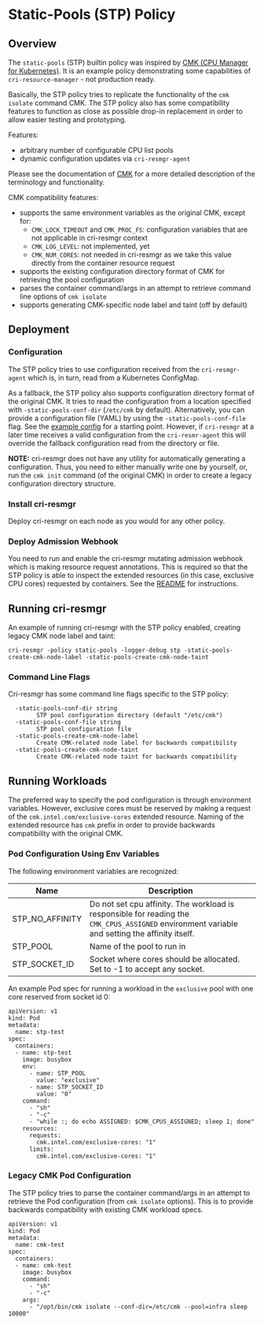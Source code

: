 # Static-Pools (STP) Policy

## Overview

The `static-pools` (STP) builtin policy was inspired by [CMK (CPU Manager for
Kubernetes)](https://github.com/intel/CPU-Manager-for-Kubernetes). It is an
example policy demonstrating some capabilities of `cri-resource-manager` - not
production ready.

Basically, the STP policy tries to replicate the functionality of the `cmk
isolate` command CMK. The STP policy also has some compatibility features to
function as close as possible drop-in replacement in order to allow easier
testing and prototyping.

Features:
- arbitrary number of configurable CPU list pools
- dynamic configuration updates via `cri-resmgr-agent`

Please see the documentation of
[CMK](https://github.com/intel/CPU-Manager-for-Kubernetes) for a more detailed
description of the terminology and functionality.

CMK compatibility features:
- supports the same environment variables as the original CMK, except for:
  - `CMK_LOCK_TIMEOUT` and `CMK_PROC_FS`: configuration variables that are not
    applicable in cri-resmgr context
  - `CMK_LOG_LEVEL`: not implemented, yet
  - `CMK_NUM_CORES`: not needed in cri-resmgr as we take this value directly
    from the container resource request
- supports the existing configuration directory format of CMK for retrieving
  the pool configuration
- parses the container command/args in an attempt to retrieve command line
  options of `cmk isolate`
- supports generating CMK-specific node label and taint (off by default)

## Deployment

### Configuration

The STP policy tries to use configuration received from the `cri-resmgr-agent`
which is, in turn, read from a Kubernetes ConfigMap.

As a fallback, the STP policy also supports configuration directory format of
the original CMK. It tries to read the configuration from a location specified
with `-static-pools-conf-dir` (`/etc/cmk` by default).
Alternatively, you can provide a configuration file (YAML) by using the
`-static-pools-conf-file` flag.
See the [example config](../sample-configs/static-pools-policy.conf.example) for a
starting point.  However, if `cri-resmgr` at a later time receives a valid
configuration from the `cri-resmr-agent` this will override the fallback
configuration read from the directory or file.

**NOTE:** cri-resmgr does not have any utility for automatically generating a
configuration. Thus, you need to either manually write one by yourself, or, run
the `cmk init` command (of the original CMK) in order to create a legacy
configuration directory structure.

### Install cri-resmgr

Deploy cri-resmgr on each node as you would for any other policy.

### Deploy Admission Webhook

You need to run and enable the cri-resmgr mutating admission webhook which is
making resource request annotations. This is required so that the STP policy is
able to inspect the extended resources (in this case, exclusive CPU cores)
requested by containers. See the [README](../README.md) for instructions.

## Running cri-resmgr

An example of running cri-resmgr with the STP policy enabled, creating legacy
CMK node label and taint:
```
cri-resmgr -policy static-pools -logger-debug stp -static-pools-create-cmk-node-label -static-pools-create-cmk-node-taint
```

### Command Line Flags

Cri-resmgr has some command line flags specific to the STP policy:
```
  -static-pools-conf-dir string
        STP pool configuration directory (default "/etc/cmk")
  -static-pools-conf-file string
        STP pool configuration file
  -static-pools-create-cmk-node-label
        Create CMK-related node label for backwards compatibility
  -static-pools-create-cmk-node-taint
        Create CMK-related node taint for backwards compatibility
```

## Running Workloads

The preferred way to specify the pod configuration is through environment
variables. However, exclusive cores must be reserved by making a request of the
`cmk.intel.com/exclusive-cores` extended resource. Naming of the extended
resource has `cmk` prefix in order to provide backwards compatibility with the
original CMK.

### Pod Configuration Using Env Variables

The following environment variables are recognized:

| Name            | Description                                                |
| --------------- | ---------------------------------------------------------- |
| STP_NO_AFFINITY | Do not set cpu affinity. The workload is responsible for reading the `CMK_CPUS_ASSIGNED` environment variable and setting the affinity itself.
| STP_POOL        | Name of the pool to run in
| STP_SOCKET_ID   | Socket where cores should be allocated. Set to -1 to accept any socket.


An example Pod spec for running a workload in the `exclusive` pool with one
core reserved from socket id 0:
```
apiVersion: v1
kind: Pod
metadata:
  name: stp-test
spec:
  containers:
  - name: stp-test
    image: busybox
    env:
      - name: STP_POOL
        value: "exclusive"
      - name: STP_SOCKET_ID
        value: "0"
    command:
      - "sh"
      - "-c"
      - "while :; do echo ASSIGNED: $CMK_CPUS_ASSIGNED; sleep 1; done"
    resources:
      requests:
        cmk.intel.com/exclusive-cores: "1"
      limits:
        cmk.intel.com/exclusive-cores: "1"
```

### Legacy CMK Pod Configuration

The STP policy tries to parse the container command/args in an attempt to
retrieve the Pod configuration (from `cmk isolate` options). This is to provide
backwards compatibility with existing CMK workload specs.

```
apiVersion: v1
kind: Pod
metadata:
  name: cmk-test
spec:
  containers:
  - name: cmk-test
    image: busybox
    command:
      - "sh"
      - "-c"
    args:
      - "/opt/bin/cmk isolate --conf-dir=/etc/cmk --pool=infra sleep 10000"
```
